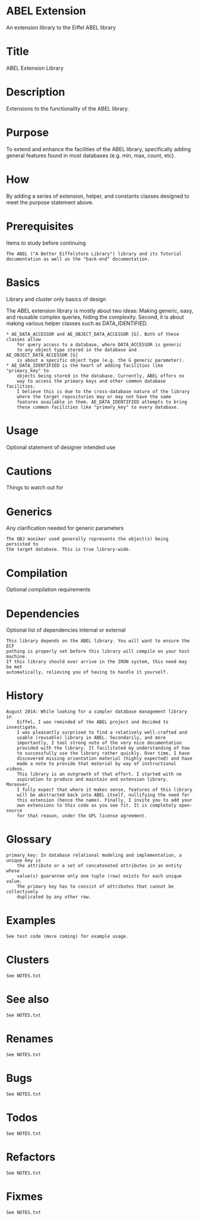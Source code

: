 ABEL Extension
==============

An extension library to the Eiffel ABEL library

Title
==============

ABEL Extension Library

Description
==============

Extensions to the functionality of the ABEL library.

Purpose
==============

To extend and enhance the facilities of the ABEL library, specifically
adding general features found in most databases (e.g. min, max, count, etc).

How
==============

By adding a series of extension, helper, and constants classes designed
to meet the purpose statement above.

Prerequisites
==============

Items to study before continuing

	The ABEL ("A Better Eiffelstore Library") library and its Tutorial
	documentation as well as the "back-end" documentation.

Basics
==============

Library and cluster only basics of design

The ABEL extension library is mostly about two ideas: Making generic,
easy, and reusable complex queries, hiding the complexity. Second, it
is about making various helper classes such as DATA_IDENTIFIED.

	* AE_DATA_ACCESSOR and AE_OBJECT_DATA_ACCESSOR [G]. Both of these classes allow
		for query access to a database, where DATA_ACCESSOR is generic
		to any object type stored in the database and AE_OBJECT_DATA_ACCESSOR [G]
		is about a specific object type (e.g. the G generic parameter).
	* AE_DATA_IDENTIFIED is the heart of adding facilities like "primary_key" to
		objects being stored in the database. Currently, ABEL offers no
		way to access the primary keys and other common database facilities.
		I believe this is due to the cross-database nature of the library
		where the target repositories may or may not have the same
		features available in them. AE_DATA_IDENTIFIED attempts to bring
		these common facilities like "primary_key" to every database.


Usage
==============

Optional statement of designer intended use


Cautions
==============

Things to watch out for

	
Generics
==============

Any clarification needed for generic parameters

	The OBJ moniker used generally represents the object(s) being persisted to
	the target database. This is true library-wide.

Compilation
==============

Optional compilation requirements
	

Dependencies
==============

Optional list of dependencies internal or external

	This library depends on the ABEL library. You will want to ensure the ECF
	pathing is properly set before this library will compile on your host machine.
	If this library should ever arrive in the IRON system, this need may be met
	automatically, relieving you of having to handle it yourself.

History
==============

	August 2014: While looking for a simpler database management library in
		Eiffel, I was reminded of the ABEL project and decided to investigate.
		I was pleasantly surprised to find a relatively well-crafted and
		usable (reusable) library in ABEL. Secondarily, and more
		importantly, I tool strong note of the very nice documentation
		provided with the library. It facilitated my understanding of how
		to successfully use the library rather quickly. Over time, I have
		discovered missing orientation material (highly expected) and have
		made a note to provide that material by way of instructional videos.
		This library is an outgrowth of that effort. I started with no
		aspiration to produce and maintain and extension library. Moreover,
		I fully expect that where it makes sense, features of this library
		will be abstracted back into ABEL itself, nullifying the need for
		this extension (hence the name). Finally, I invite you to add your
		own extensions to this code as you see fit. It is completely open-source
		for that reason, under the GPL license agreement.

Glossary
==============

	primary_key: In database relational modeling and implementation, a unique key is 
		the attribute or a set of concatenated attributes in an entity whose 
		value(s) guarantee only one tuple (row) exists for each unique value. 
		The primary key has to consist of attributes that cannot be collectively 
		duplicated by any other row.

Examples
==============

	See test code (more coming) for example usage.	

Clusters
==============

	See NOTES.txt

See also
==============

	See NOTES.txt

Renames
==============

	See NOTES.txt

Bugs
==============

	See NOTES.txt

Todos
==============

	See NOTES.txt

Refactors
==============

	See NOTES.txt

Fixmes
==============

	See NOTES.txt
